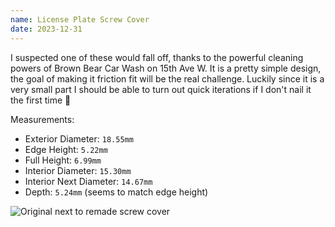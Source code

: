 ```yaml
---
name: License Plate Screw Cover
date: 2023-12-31
---
```


I suspected one of these would fall off, thanks to the powerful cleaning powers of Brown Bear Car Wash on 15th Ave W. It is a pretty simple design, the goal of making it friction fit will be the real challenge. Luckily since it is a very small part I should be able to turn out quick iterations if I don't nail it the first time :crossed_fingers:

Measurements:

- Exterior Diameter: `18.55mm`
- Edge Height: `5.22mm`
- Full Height: `6.99mm`
- Interior Diameter: `15.30mm`
- Interior Next Diameter: `14.67mm`
- Depth: `5.24mm` (seems to match edge height)

![Original next to remade screw cover](/assets/img/car/license-plate-screw-cover.jpg)
